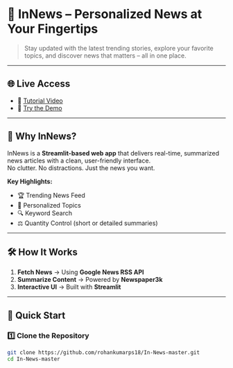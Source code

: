# 📰 InNews – Personalized News at Your Fingertips

> Stay updated with the latest trending stories, explore your favorite topics, and discover news that matters – all in one place.  

---

## 🌐 Live Access
- 🎥 [Tutorial Video](https://youtu.be/HHYqpHwGDgQ)  
- 🚀 [Try the Demo](https://share.streamlit.io/spidy20/innews/App.py)  

---

## 🔎 Why InNews?
InNews is a **Streamlit-based web app** that delivers real-time, summarized news articles with a clean, user-friendly interface.  
No clutter. No distractions. Just the news you want.  

**Key Highlights:**
- 🏆 Trending News Feed  
- 🎯 Personalized Topics  
- 🔍 Keyword Search  
- ⚖️ Quantity Control (short or detailed summaries)  

---

## 🛠 How It Works
1. **Fetch News** → Using **Google News RSS API**  
2. **Summarize Content** → Powered by **Newspaper3k**  
3. **Interactive UI** → Built with **Streamlit**  

---

## 🚀 Quick Start

### 1️⃣ Clone the Repository
```bash
git clone https://github.com/rohankumarps18/In-News-master.git
cd In-News-master
